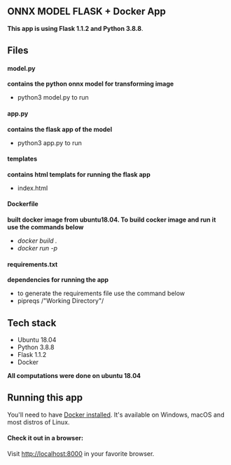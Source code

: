 ## ONNX MODEL FLASK + Docker App

**This app is using Flask 1.1.2 and Python 3.8.8**. 

## Files
#### model.py
**contains the python onnx model for transforming image**
- python3 model.py to run

#### app.py
**contains the flask app of the model**
- python3 app.py to run 

#### templates 
**contains html templats for running the flask app**
- index.html

#### Dockerfile
**built docker image from ubuntu18.04. To build cocker image and run it use the commands below**
- _docker build ._
- _docker run -p_ 

#### requirements.txt
**dependencies for running the app**
- to generate the requirements file use the command below
- pipreqs  /"Working Directory"/

## Tech stack
- Ubuntu 18.04
- Python 3.8.8
- Flask 1.1.2
- Docker

**All computations were done on ubuntu 18.04**

## Running this app

You'll need to have [Docker installed](https://docs.docker.com/get-docker/).
It's available on Windows, macOS and most distros of Linux. 

#### Check it out in a browser:

Visit <http://localhost:8000> in your favorite browser.







